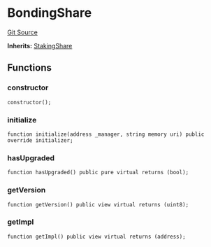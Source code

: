 # BondingShare
[Git Source](https://github.com/ubiquity/ubiquity-dollar/blob/e160bf5b70e53d2b45eeff4c7e3dc69c842c728f/src/dollar/mocks/MockShareV1.sol)

**Inherits:**
[StakingShare](/src/dollar/core/StakingShare.sol/contract.StakingShare.md)


## Functions
### constructor


```solidity
constructor();
```

### initialize


```solidity
function initialize(address _manager, string memory uri) public override initializer;
```

### hasUpgraded


```solidity
function hasUpgraded() public pure virtual returns (bool);
```

### getVersion


```solidity
function getVersion() public view virtual returns (uint8);
```

### getImpl


```solidity
function getImpl() public view virtual returns (address);
```

